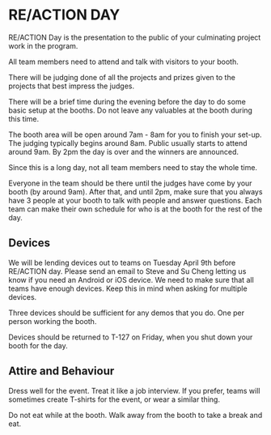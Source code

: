# RE/ACTION DAY

RE/ACTION Day is the presentation to the public of your culminating project work in the program.

All team members need to attend and talk with visitors to your booth.

There will be judging done of all the projects and prizes given to the projects that best impress the judges.

There will be a brief time during the evening before the day to do some basic setup at the booths. Do not leave any valuables at the booth during this time.

The booth area will be open around 7am - 8am for you to finish your set-up. The judging typically begins around 8am. Public usually starts to attend around 9am. By 2pm the day is over and the winners are announced.

Since this is a long day, not all team members need to stay the whole time.

Everyone in the team should be there until the judges have come by your booth (by around 9am). After that, and until 2pm, make sure that you always have 3 people at your booth to talk with people and answer questions. Each team can make their own schedule for who is at the booth for the rest of the day.

## Devices

We will be lending devices out to teams on Tuesday April 9th before RE/ACTION day. Please send an email to Steve and Su Cheng letting us know if you need an Android or iOS device. We need to make sure that all teams have enough devices. Keep this in mind when asking for multiple devices.

Three devices should be sufficient for any demos that you do. One per person working the booth.

Devices should be returned to T-127 on Friday, when you shut down your booth for the day.

## Attire and Behaviour

Dress well for the event. Treat it like a job interview. If you prefer, teams will sometimes create T-shirts for the event, or wear a similar thing.

Do not eat while at the booth. Walk away from the booth to take a break and eat.
